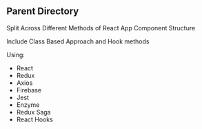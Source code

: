 ## Parent Directory

Split Across Different Methods of React App Component Structure

Include Class Based Approach and Hook methods

Using:

- React
- Redux
- Axios
- Firebase
- Jest
- Enzyme
- Redux Saga
- React Hooks
